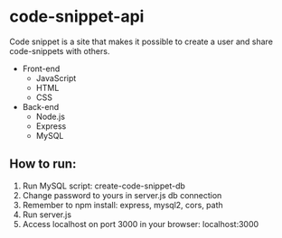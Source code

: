 # code-snippet-api
Code snippet is a site that makes it possible to create a user and share code-snippets with others.

* Front-end
  * JavaScript
  * HTML
  * CSS
* Back-end
  * Node.js
  * Express
  * MySQL

## How to run:
1. Run MySQL script: create-code-snippet-db
2. Change password to yours in server.js db connection
3. Remember to npm install: express, mysql2, cors, path
4. Run server.js
5. Access localhost on port 3000 in your browser: localhost:3000
